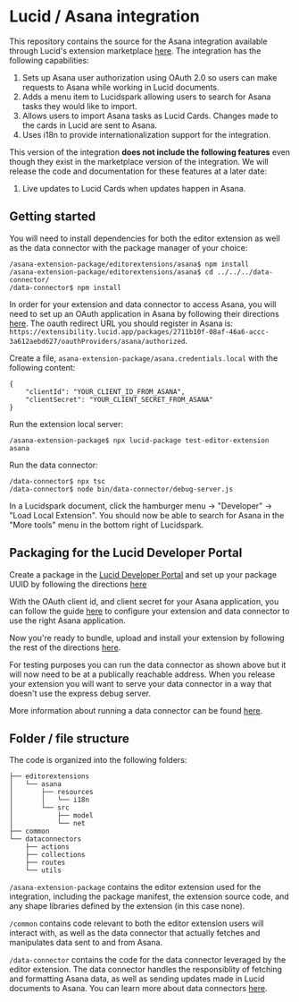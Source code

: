 # Lucid / Asana integration

This repository contains the source for the Asana integration available through Lucid's extension marketplace [here](https://lucid.co/marketplace/59f90498/asana).
The integration has the following capabilities:
1. Sets up Asana user authorization using OAuth 2.0 so users can make requests to Asana while working in Lucid documents.
2. Adds a menu item to Lucidspark allowing users to search for Asana tasks they would like to import.
3. Allows users to import Asana tasks as Lucid Cards. Changes made to the cards in Lucid are sent to Asana.
4. Uses i18n to provide internationalization support for the integration.

This version of the integration **does not include the following features** even though they exist in the marketplace version of the integration.
We will release the code and documentation for these features at a later date:

1. Live updates to Lucid Cards when updates happen in Asana.

## Getting started

You will need to install dependencies for both the editor extension as well as the data connector with the package manager of your choice: 
```
/asana-extension-package/editorextensions/asana$ npm install
/asana-extension-package/editorextensions/asana$ cd ../../../data-connector/
/data-connector$ npm install
```

In order for your extension and data connector to access Asana, you will need to set up an OAuth application in Asana by following their directions [here](https://developers.asana.com/docs/oauth#register-an-application).
The oauth redirect URL you should register in Asana is: `https://extensibility.lucid.app/packages/2711b10f-08af-46a6-accc-3a612aebd627/oauthProviders/asana/authorized`.

Create a file, `asana-extension-package/asana.credentials.local` with the following content:

```
{
    "clientId": "YOUR_CLIENT_ID_FROM_ASANA",
    "clientSecret": "YOUR_CLIENT_SECRET_FROM_ASANA"
}
```

Run the extension local server:

```
/asana-extension-package$ npx lucid-package test-editor-extension asana
```

Run the data connector:
```
/data-connector$ npx tsc
/data-connector$ node bin/data-connector/debug-server.js 
```

In a Lucidspark document, click the hamburger menu -> "Developer" -> "Load Local Extension".
You should now be able to search for Asana in the "More tools" menu in the bottom right of Lucidspark. 

## Packaging for the Lucid Developer Portal

Create a package in the [Lucid Developer Portal](https://lucid.app/developer) and set up your package UUID by following the directions [here](https://developer.lucid.co/extension-api/#bundle-your-package-for-upload)

With the OAuth client id, and client secret for your Asana application, you can follow the guide [here](https://developer.lucid.co/extension-api/#using-oauth-apis) to configure your extension and data connector to use the right Asana application.

Now you're ready to bundle, upload and install your extension by following the rest of the directions [here](https://developer.lucid.co/extension-api/#bundle-your-package-for-upload).

For testing purposes you can run the data connector as shown above but it will now need to be at a publically reachable address.
When you release your extension you will want to serve your data connector in a way that doesn't use the express debug server.

More information about running a data connector can be found [here](https://developer.lucid.co/extension-api/#expose-a-url-for-your-data-connector).

## Folder / file structure

The code is organized into the following folders:
```
├── editorextensions
│   └── asana
│       ├── resources
│       │   └── i18n
│       └── src
│           ├── model
│           └── net
├── common
└── dataconnectors
    ├── actions
    ├── collections
    ├── routes
    └── utils
```

`/asana-extension-package` contains the editor extension used for the integration, including the package manifest, the extension source code, and any shape libraries defined by the extension (in this case none).

`/common` contains code relevant to both the editor extension users will interact with, as well as the data connector that actually fetches and manipulates data sent to and from Asana.

`/data-connector` contains the code for the data connector leveraged by the editor extension. 
The data connector handles the responsiblity of fetching and formatting Asana data, as well as sending updates made in Lucid documents to Asana. You can learn more about data connectors [here](https://developer.lucid.co/extension-api/#connecting-to-external-data).